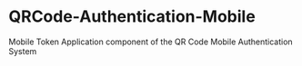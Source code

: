# QRCode-Authentication-Mobile
Mobile Token Application component of the QR Code Mobile Authentication System
